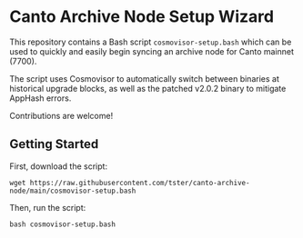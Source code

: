 # Canto Archive Node Setup Wizard

This repository contains a Bash script `cosmovisor-setup.bash` which can be used to quickly and easily begin syncing an archive node for Canto mainnet (7700).

The script uses Cosmovisor to automatically switch between binaries at historical upgrade blocks, as well as the patched v2.0.2 binary to mitigate AppHash errors.

Contributions are welcome!

## Getting Started

First, download the script:

```
wget https://raw.githubusercontent.com/tster/canto-archive-node/main/cosmovisor-setup.bash
```

Then, run the script:

```
bash cosmovisor-setup.bash
```